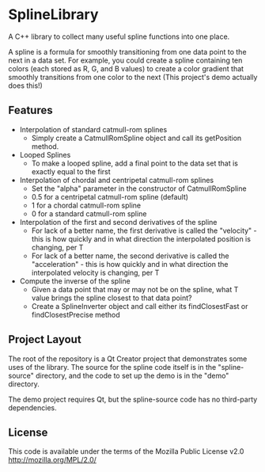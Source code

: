 SplineLibrary
=============
A C++ library to collect many useful spline functions into one place.

A spline is a formula for smoothly transitioning from one data point to the next in a data set. For example, you could create a spline containing ten colors (each stored as R, G, and B values) to create a color gradient that smoothly transitions from one color to the next (This project's demo actually does this!)

Features
-------------
* Interpolation of standard catmull-rom splines
    * Simply create a CatmullRomSpline object and call its getPosition method.
* Looped Splines
    * To make a looped spline, add a final point to the data set that is exactly equal to the first
* Interpolation of chordal and centripetal catmull-rom splines
    * Set the "alpha" parameter in the constructor of CatmullRomSpline
    * 0.5 for a centripetal catmull-rom spline (default)
    * 1 for a chordal catmull-rom spline
    * 0 for a standard catmull-rom spline
* Interpolation of the first and second derivatives of the spline
    * For lack of a better name, the first derivative is called the "velocity" - this is how quickly and in what direction the interpolated position is changing, per T
    * For lack of a better name, the second derivative is called the "acceleration" - this is how quickly and in what direction the interpolated velocity is changing, per T
* Compute the inverse of the spline
    * Given a data point that may or may not be on the spline, what T value brings the spline closest to that data point?
    * Create a SplineInverter object and call either its findClosestFast or findClosestPrecise method

Project Layout
-------------
The root of the repository is a Qt Creator project that demonstrates some uses of the library. The source for the spline code itself is in the "spline-source" directory, and the code to set up the demo is in the "demo" directory.

The demo project requires Qt, but the spline-source code has no third-party dependencies.

License
-------------
This code is available under the terms of the Mozilla Public License v2.0 http://mozilla.org/MPL/2.0/
